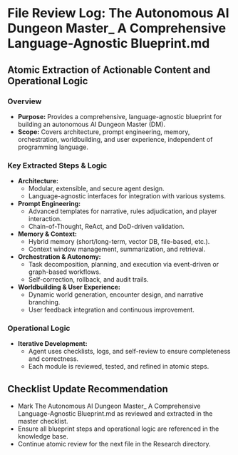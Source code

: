 # File Review Log: The Autonomous AI Dungeon Master_ A Comprehensive Language-Agnostic Blueprint.md

## Atomic Extraction of Actionable Content and Operational Logic

### Overview
- **Purpose:** Provides a comprehensive, language-agnostic blueprint for building an autonomous AI Dungeon Master (DM).
- **Scope:** Covers architecture, prompt engineering, memory, orchestration, worldbuilding, and user experience, independent of programming language.

### Key Extracted Steps & Logic
- **Architecture:**
  - Modular, extensible, and secure agent design.
  - Language-agnostic interfaces for integration with various systems.
- **Prompt Engineering:**
  - Advanced templates for narrative, rules adjudication, and player interaction.
  - Chain-of-Thought, ReAct, and DoD-driven validation.
- **Memory & Context:**
  - Hybrid memory (short/long-term, vector DB, file-based, etc.).
  - Context window management, summarization, and retrieval.
- **Orchestration & Autonomy:**
  - Task decomposition, planning, and execution via event-driven or graph-based workflows.
  - Self-correction, rollback, and audit trails.
- **Worldbuilding & User Experience:**
  - Dynamic world generation, encounter design, and narrative branching.
  - User feedback integration and continuous improvement.

### Operational Logic
- **Iterative Development:**
  - Agent uses checklists, logs, and self-review to ensure completeness and correctness.
  - Each module is reviewed, tested, and refined in atomic steps.

## Checklist Update Recommendation
- Mark The Autonomous AI Dungeon Master_ A Comprehensive Language-Agnostic Blueprint.md as reviewed and extracted in the master checklist.
- Ensure all blueprint steps and operational logic are referenced in the knowledge base.
- Continue atomic review for the next file in the Research directory.
